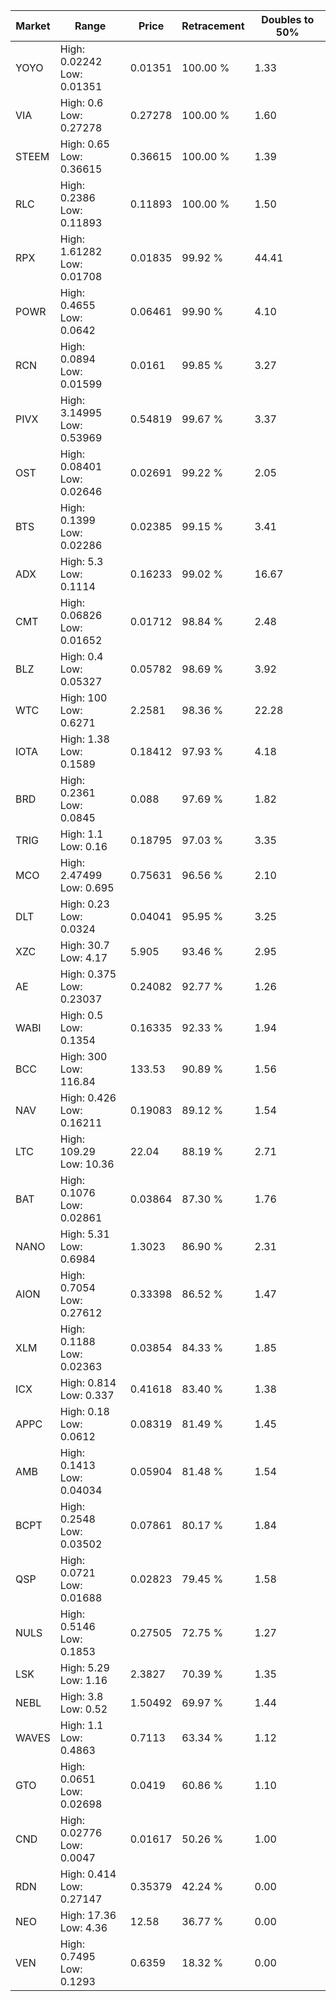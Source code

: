 | Market | Range | Price| Retracement | Doubles to 50% |
| --- | --- | --- | --- | --- |
| YOYO | High: 0.02242<br />Low: 0.01351 | 0.01351 | 100.00 % | 1.33 |
| VIA | High: 0.6<br />Low: 0.27278 | 0.27278 | 100.00 % | 1.60 |
| STEEM | High: 0.65<br />Low: 0.36615 | 0.36615 | 100.00 % | 1.39 |
| RLC | High: 0.2386<br />Low: 0.11893 | 0.11893 | 100.00 % | 1.50 |
| RPX | High: 1.61282<br />Low: 0.01708 | 0.01835 | 99.92 % | 44.41 |
| POWR | High: 0.4655<br />Low: 0.0642 | 0.06461 | 99.90 % | 4.10 |
| RCN | High: 0.0894<br />Low: 0.01599 | 0.0161 | 99.85 % | 3.27 |
| PIVX | High: 3.14995<br />Low: 0.53969 | 0.54819 | 99.67 % | 3.37 |
| OST | High: 0.08401<br />Low: 0.02646 | 0.02691 | 99.22 % | 2.05 |
| BTS | High: 0.1399<br />Low: 0.02286 | 0.02385 | 99.15 % | 3.41 |
| ADX | High: 5.3<br />Low: 0.1114 | 0.16233 | 99.02 % | 16.67 |
| CMT | High: 0.06826<br />Low: 0.01652 | 0.01712 | 98.84 % | 2.48 |
| BLZ | High: 0.4<br />Low: 0.05327 | 0.05782 | 98.69 % | 3.92 |
| WTC | High: 100<br />Low: 0.6271 | 2.2581 | 98.36 % | 22.28 |
| IOTA | High: 1.38<br />Low: 0.1589 | 0.18412 | 97.93 % | 4.18 |
| BRD | High: 0.2361<br />Low: 0.0845 | 0.088 | 97.69 % | 1.82 |
| TRIG | High: 1.1<br />Low: 0.16 | 0.18795 | 97.03 % | 3.35 |
| MCO | High: 2.47499<br />Low: 0.695 | 0.75631 | 96.56 % | 2.10 |
| DLT | High: 0.23<br />Low: 0.0324 | 0.04041 | 95.95 % | 3.25 |
| XZC | High: 30.7<br />Low: 4.17 | 5.905 | 93.46 % | 2.95 |
| AE | High: 0.375<br />Low: 0.23037 | 0.24082 | 92.77 % | 1.26 |
| WABI | High: 0.5<br />Low: 0.1354 | 0.16335 | 92.33 % | 1.94 |
| BCC | High: 300<br />Low: 116.84 | 133.53 | 90.89 % | 1.56 |
| NAV | High: 0.426<br />Low: 0.16211 | 0.19083 | 89.12 % | 1.54 |
| LTC | High: 109.29<br />Low: 10.36 | 22.04 | 88.19 % | 2.71 |
| BAT | High: 0.1076<br />Low: 0.02861 | 0.03864 | 87.30 % | 1.76 |
| NANO | High: 5.31<br />Low: 0.6984 | 1.3023 | 86.90 % | 2.31 |
| AION | High: 0.7054<br />Low: 0.27612 | 0.33398 | 86.52 % | 1.47 |
| XLM | High: 0.1188<br />Low: 0.02363 | 0.03854 | 84.33 % | 1.85 |
| ICX | High: 0.814<br />Low: 0.337 | 0.41618 | 83.40 % | 1.38 |
| APPC | High: 0.18<br />Low: 0.0612 | 0.08319 | 81.49 % | 1.45 |
| AMB | High: 0.1413<br />Low: 0.04034 | 0.05904 | 81.48 % | 1.54 |
| BCPT | High: 0.2548<br />Low: 0.03502 | 0.07861 | 80.17 % | 1.84 |
| QSP | High: 0.0721<br />Low: 0.01688 | 0.02823 | 79.45 % | 1.58 |
| NULS | High: 0.5146<br />Low: 0.1853 | 0.27505 | 72.75 % | 1.27 |
| LSK | High: 5.29<br />Low: 1.16 | 2.3827 | 70.39 % | 1.35 |
| NEBL | High: 3.8<br />Low: 0.52 | 1.50492 | 69.97 % | 1.44 |
| WAVES | High: 1.1<br />Low: 0.4863 | 0.7113 | 63.34 % | 1.12 |
| GTO | High: 0.0651<br />Low: 0.02698 | 0.0419 | 60.86 % | 1.10 |
| CND | High: 0.02776<br />Low: 0.0047 | 0.01617 | 50.26 % | 1.00 |
| RDN | High: 0.414<br />Low: 0.27147 | 0.35379 | 42.24 % | 0.00 |
| NEO | High: 17.36<br />Low: 4.36 | 12.58 | 36.77 % | 0.00 |
| VEN | High: 0.7495<br />Low: 0.1293 | 0.6359 | 18.32 % | 0.00 |
